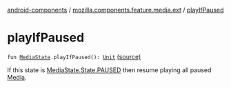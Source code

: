[android-components](../index.md) / [mozilla.components.feature.media.ext](index.md) / [playIfPaused](./play-if-paused.md)

# playIfPaused

`fun `[`MediaState`](../mozilla.components.browser.state.state/-media-state/index.md)`.playIfPaused(): `[`Unit`](https://kotlinlang.org/api/latest/jvm/stdlib/kotlin/-unit/index.html) [(source)](https://github.com/mozilla-mobile/android-components/blob/master/components/feature/media/src/main/java/mozilla/components/feature/media/ext/MediaState.kt#L143)

If this state is [MediaState.State.PAUSED](../mozilla.components.browser.state.state/-media-state/-state/-p-a-u-s-e-d.md) then resume playing all paused [Media](../mozilla.components.concept.engine.media/-media/index.md).

